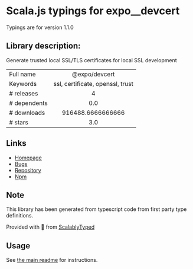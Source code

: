 
# Scala.js typings for expo__devcert

Typings are for version 1.1.0

## Library description:
Generate trusted local SSL/TLS certificates for local SSL development

|                    |                 |
| ------------------ | :-------------: |
| Full name          | @expo/devcert |
| Keywords           | ssl, certificate, openssl, trust |
| # releases         | 4 |
| # dependents       | 0.0 |
| # downloads        | 916488.6666666666 |
| # stars            | 3.0 |

## Links
- [Homepage](https://github.com/expo/devcert#readme)
- [Bugs](https://github.com/expo/devcert/issues)
- [Repository](https://github.com/expo/devcert)
- [Npm](https://www.npmjs.com/package/%40expo%2Fdevcert)
    


## Note
This library has been generated from typescript code from first party type definitions.

Provided with :purple_heart: from [ScalablyTyped](https://github.com/oyvindberg/ScalablyTyped)

## Usage
See [the main readme](../../readme.md) for instructions.


